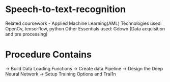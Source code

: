 # Speech-to-text-recognition

Related coursework - Applied Machine Learning(AML)
Technologies used: OpenCv, tensorflow, python
Other Essentials used: Gdown (Data acquisition and pre processing)

# Procedure Contains
  -> Build Data Loading Functions
  -> Create data Pipeline
  -> Design the Deep Neural Network
  -> Setup Training Options and Trai1n


